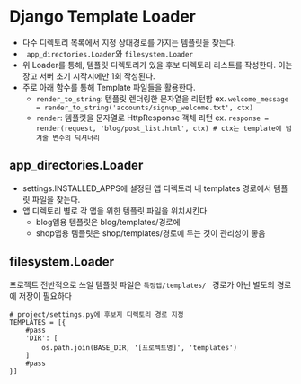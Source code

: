 # Django Template Loader
- 다수 디렉토리 목록에서 지정 상대경로를 가지는 템플릿을 찾는다.
- ` app_directories.Loader`와 `filesystem.Loader`
- 위 Loader를 통해, 템플릿 디렉토리가 있을 후보 디렉토리 리스트를 작성한다. 이는 장고 서버 초기 시작시에만 1회 작성된다.
- 주로 아래 함수를 통해 Template 파일들을 활용한다.
	* `render_to_string`: 템플릿 렌더링한 문자열을 리턴함 
ex. `welcome_message = render_to_string('accounts/signup_welcome.txt', ctx)`
	* `render`: 템플릿을 문자열로 HttpResponse 객체 리턴
ex. `response = render(request, 'blog/post_list.html', ctx) # ctx는 template에 넘겨줄 변수의 딕셔너리`

## app_directories.Loader
- settings.INSTALLED_APPS에 설정된 앱 디렉토리 내 templates 경로에서 템플릿 파일을 찾는다.
- 앱 디렉토리 별로 각 앱을 위한 템플릿 파일을 위치시킨다
	* blog앱용 템플릿은 blog/templates/경로에
	* shop앱용 템플릿은 shop/templates/경로에 두는 것이 관리성이 좋음

## filesystem.Loader

프로젝트 전반적으로 쓰일 템플릿 파일은 `특정앱/templates/ ` 경로가 아닌 별도의 경로에 저장이 필요하다
```
# project/settings.py에 후보지 디렉토리 경로 지정
TEMPLATES = [{
	#pass
    'DIR': [
    	os.path.join(BASE_DIR, '[프로젝트명]', 'templates')
    ]
    #pass
}]
```
